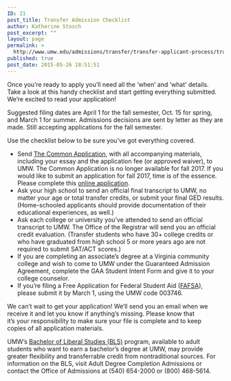 ```yaml
---
ID: 21
post_title: Transfer Admission Checklist
author: Katherine Stosch
post_excerpt: ""
layout: page
permalink: >
  http://www.umw.edu/admissions/transfer/transfer-applicant-process/transfer-applicant-checklist/
published: true
post_date: 2015-05-26 18:51:51
---
```

Once you’re ready to apply you’ll need all the ‘when’ and ‘what’ details. Take a look at this handy checklist and start getting everything submitted. We’re excited to read your application!

Suggested filing dates are April 1 for the fall semester, Oct. 15 for spring, and March 1 for summer. Admissions decisions are sent by letter as they are made. Still accepting applications for the fall semester.

Use the checklist below to be sure you’ve got everything covered.
<ul>
 	<li>Send <a href="https://www.commonapp.org/Login">The Common Application</a>, with all accompanying materials, including your essay and the application fee (or approved waiver), to UMW. The Common Application is no longer available for fall 2017. If you would like to submit an application for fall 2017, time is of the essence. Please complete this <a href="https://banner.umw.edu/prod/bwskalog.P_DispLoginNon">online application</a>.</li>
 	<li>Ask your high school to send an official final transcript to UMW, no matter your age or total transfer credits, or submit your final GED results. (Home-schooled applicants should provide documentation of their educational experiences, as well.)</li>
 	<li>Ask each college or university you’ve attended to send an official transcript to UMW. The Office of the Registrar will send you an official credit evaluation. (Transfer students who have 30+ college credits or who have graduated from high school 5 or more years ago are not required to submit SAT/ACT scores.)</li>
 	<li>If you are completing an associate’s degree at a Virginia community college and wish to come to UMW under the Guaranteed Admission Agreement, complete the GAA Student Intent Form and give it to your college counselor.</li>
 	<li>If you’re filing a Free Application for Federal Student Aid (<a href="https://fafsa.ed.gov/">FAFSA</a>), please submit it by March 1, using the UMW code 003746.</li>
</ul>
We can’t wait to get your application! We’ll send you an email when we receive it and let you know if anything’s missing. Please know that it’s your responsibility to make sure your file is complete and to keep copies of all application materials.

UMW’s <a href="http://cas.umw.edu/bls/">Bachelor of Liberal Studies (BLS)</a> program, available to adult students who want to earn a bachelor’s degree at UMW, may provide greater flexibility and transferrable credit from nontraditional sources. For information on the BLS, visit Adult Degree Completion Admissions or contact the Office of Admissions at (540) 654-2000 or (800) 468-5614.